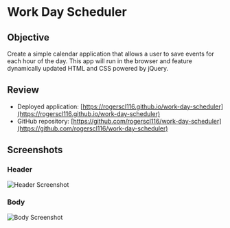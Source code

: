 # Work Day Scheduler

## Objective

Create a simple calendar application that allows a user to save events for each hour of the day. This app will run in the browser and feature dynamically updated HTML and CSS powered by jQuery.

## Review

- Deployed application: [https://rogerscl116.github.io/work-day-scheduler](https://rogerscl116.github.io/work-day-scheduler)   
- GitHub repository: [https://github.com/rogerscl116/work-day-scheduler](https://github.com/rogerscl116/work-day-scheduler)

## Screenshots

### Header
![Header Screenshot](./assets/images/work-day-scheduler1)

### Body
![Body Screenshot](./assets/images/work-day-scheduler2)